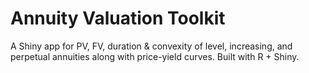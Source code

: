 # Annuity Valuation Toolkit

A Shiny app for PV, FV, duration & convexity of level, increasing, and perpetual annuities along with price-yield curves. Built with R + Shiny.

